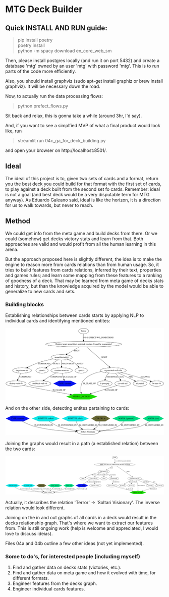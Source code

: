 # MTG Deck Builder

## Quick INSTALL AND RUN guide:
>pip install poetry  
>poetry install  
>python -m spacy download en_core_web_sm

Then, please install postgres locally (and run it on port 5432) and create a database 'mtg' owned by an user 'mtg' with password 'mtg'.
This is to run parts of the code more efficiently.

Also, you should install graphviz (sudo apt-get install graphiz or brew install graphviz). It will be necessary down the road.

Now, to actually run the data processing flows:
> python prefect_flows.py

Sit back and relax, this is gonna take a while (around 3hr, I'd say). 

And, if you want to see a simplfied MVP of what a final product would look like, run
> streamlit run 04c_ga_for_deck_building.py 

and open your browser on http://localhost:8501/.


## Ideal
The ideal of this project is to, given two sets of cards and a format, return you the best deck you could build for that format with the first set of cards, to play against a deck built from the second set fo cards. Remember: ideal is not a goal (and best deck would be a very disputable term for MTG anyway). As Eduardo Galeano said, ideal is like the horizon, it is a direction for us to walk towards, but never to reach.

## Method

We could get info from the meta game and build decks from there. Or we could (somehow) get decks victory stats and learn from that.
Both approaches are valid and would profit from all the human learning in this arena.

But the approach proposed here is slightly different, the idea is to make the engine to reason more from cards relations than from human usage.
So, it tries to build features from cards relations, inferred by their text, properties and games rules; and learn some mapping from these features to a ranking of goodness of a deck. That may be learned from meta game of decks stats and history, but than the knowledge acquired by the model would be able to generalize to new cards and sets.

### Building blocks

Establishing relationships between cards starts by applying NLP to individual cards and identifying mentioned entites:

!['Terror' card out graph](pics/03a-card1out.png "'Terror' card out graph")

And on the other side, detecting entites partaining to cards:

!['Soltari Visionary' card in graph](pics/03a-card2in.png "'Soltari Visionary' card in graph")

Joining the graphs would result in a path (a established relation) between the two cards:

!['Terror' -> 'Soltari Visionary' relation](pics/03a-g1out-g2in.png "'Terror' -> 'Soltari Visionary' relation")

Actually, it describes the relation 'Terror' -> 'Soltari Visionary'. The inverse relation would look different.

Joining on the in and out graphs of all cards in a deck would result in the decks relationship graph. That's where we want to extract our features from.
This is still ongoing work (help is welcome and appreciated, I would love to discuss ideias).

Files 04a and 04b outline a few other ideas (not yet implemented).

### Some to do's, for interested people (including myself)

1. Find and gather data on decks stats (victories, etc.).  
1. Find and gather data on meta game and how it evolved with time, for different formats.  
1. Engineer features from the decks graph.  
1. Engineer individual cards features.  

